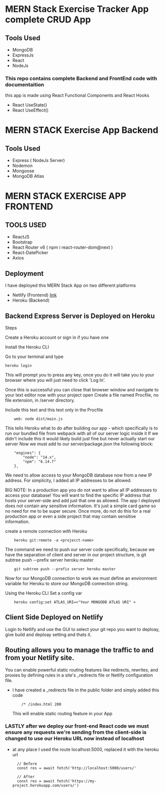 # MERN Stack Exercise Tracker App complete CRUD  App

## Tools Used 
- MongoDB
- ExpressJs
- React
- NodeJs

### This repo contains complete Backend and FrontEnd code with documentaition 
this app is made using React Functional Components and React Hooks
- React UseState()
- React UseEffect()

# MERN STACK Exercise App Backend

## Tools Used
- Express ( NodeJs Server)
- Nodemon
- Mongoose
- MongoDB Atlas


# MERN STACK EXERCISE APP FRONTEND

## TOOLS USED
- ReactJS
- Bootstrap
- React Router v6 ( npm i react-router-dom@next )
- React-DatePicker
- Axios

## Deployment   
I have deployed this MERN Stack App on two different platforms 

- Netlify (Frontend) [link](https://mern-stack-exercise-app.netlify.app/)
- Heroku  (Backend)


## Backend Express Server is Deployed on Heroku
Steps

Create a Heroku account or sign in if you have one

Install the Heroku CLI


Go to your terminal and type

    heroku login

This will prompt you to press any key, once you do it will take you to your browser where you will just need to click 'Log In'.

Once this is successful you can close that browser window and navigate to your text editor now with your project open
Create a file named Procfile, no file extension, in /server directory.

Include this text and this text only in the Procfile

        web: node dist/main.js

This tells Heroku what to do after building our app - which specifically is to run our bundled file from webpack with all of our server logic inside it
If we didn't include this it would likely build just fine but never actually start our server
Now we must add to our server/package.json the following block:


        "engines": {
            "node": "14.x",
            "npm": "6.14.7"
        },

We need to allow access to your MongoDB database now from a new IP address. For simplicity, I added all IP addresses to be allowed.

BIG NOTE: In a production app you do not want to allow all IP addresses to access your database! You will want to find the specific IP address that hosts your server-side and add just that one as allowed.
The app I deployed does not contain any sensitive information. It's just a simple card game so no need for me to be super secure. Once more, do not do this for a real production app or even a side project that may contain sensitive information.

create a remote connection with Heroku 

        heroku git:remote -a <projecct-name>

The command we need to push our server code specifically, because we have the separation of client and server in our project structure, is git subtree push --prefix server heroku master

        git subtree push --prefix server heroku master

Now for our MongoDB connection to work we must define an environment variable for Heroku to store our MongoDB connection string.       

Using the Heroku CLI
Set a config var

        heroku config:set ATLAS_URI=<"Your MONGODB ATLAS URI" >


## Client Side Deployed on Netlify

Login to Netlify and use the GUI to select your git repo you want to deploay, give build and deploay setting and thats it.

## Routing allows you to manage the traffic to and from your Netlify site.

You can enable powerful static routing features like redirects, rewrites, and proxies by defining rules in a site's _redirects file or Netlify configuration file.

- I have created a _redirects file in the public folder and simply added this code

          /* /index.html 200
          
  This will enable static routing feature in your App      
        

### LASTLY after we deploy our front-end React code we must ensure any requests we're sending from the client-side is changed to use our Heroku URL now instead of localhost

- at any place I used the route localhost:5000,  replaced it with the heroku url

        // Before
        const res = await fetch('http://localhost:5000/users/'

        // After
        const res = await fetch('https://my-project.herokuapp.com/users/')

